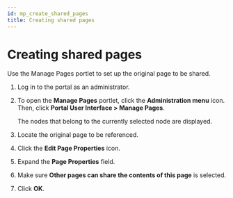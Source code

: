 ```yaml
---
id: mp_create_shared_pages
title: Creating shared pages
---
```


# Creating shared pages


Use the Manage Pages portlet to set up the original page to be shared.

1.  Log in to the portal as an administrator.

2.  To open the **Manage Pages** portlet, click the **Administration menu** icon. Then, click **Portal User Interface > Manage Pages**.

    The nodes that belong to the currently selected node are displayed.

3.  Locate the original page to be referenced.

4.  Click the **Edit Page Properties** icon.

5.  Expand the **Page Properties** field.

6.  Make sure **Other pages can share the contents of this page** is selected.

7.  Click **OK**.


